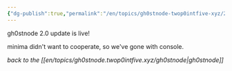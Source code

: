 ```yaml
---
{"dg-publish":true,"permalink":"/en/topics/gh0stnode-twop0intfive-xyz/2024-08-18-two-pt-oh-update/","title":"2.0 update","created":"2024-10-13T16:28:26.000-04:00","updated":"2024-10-13T16:38:02.000-04:00"}
---
```



gh0stnode 2.0 update is live! 

minima didn't want to cooperate, so we've gone with console. 



*back to the [[en/topics/gh0stnode.twop0intfive.xyz/gh0stnode\|gh0stnode]]*